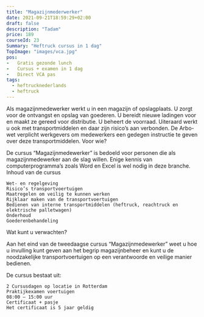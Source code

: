 ```yaml
---
title: "Magazijnmederwerker"
date: 2021-09-21T18:59:29+02:00
draft: false
description: "Tadam"
price: 189
courseId: 23
Summary: "Heftruck cursus in 1 dag"
TopImage: "images/vca.jpg"
pos:
-   Gratis gezonde lunch
-   Cursus + examen in 1 dag
-   Direct VCA pas
tags:
  - heftrucknederlands
  - heftruck
---
```


Als magazijnmedewerker werkt u in een magazijn of opslagplaats. U zorgt voor de ontvangst en opslag van goederen. U bereidt nieuwe ladingen voor en maakt ze gereed voor distributie. U beheert de voorraad. Uiteraard werkt u ook met transportmiddelen en daar zijn risico’s aan verbonden. De Arbo-wet verplicht werkgevers om medewerkers een gedegen instructie te geven over deze transportmiddelen.
Voor wie?

De cursus “Magazijnmedewerker” is bedoeld voor personen die als magazijnmedewerker aan de slag willen. Enige kennis van computerprogramma’s zoals Word en Excel is wel nodig in deze branche.
Inhoud van de cursus

    Wet- en regelgeving
    Risico’s transportvoertuigen
    Maatregelen om veilig te kunnen werken
    Rijklaar maken van de transportvoertuigen
    Bedienen van interne transportmiddelen (heftruck, reachtruck en elektrische palletwagen)
    Onderhoud
    Goederenbehandeling

Wat kunt u verwachten?

Aan het eind van de tweedaagse cursus “Magazijnmedewerker” weet u hoe u invulling kunt geven aan het begrip magazijnbeheer en kunt u de noodzakelijke transportvoertuigen op een verantwoorde en veilige manier bedienen.

De cursus bestaat uit:

    2 Cursusdagen op locatie in Rotterdam
    Praktijkexamen voertuigen
    08:00 – 15:00 uur
    Certificaat + pasje
    Het certificaat is 5 jaar geldig
